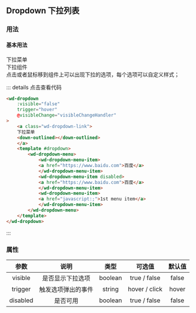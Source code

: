 ## Dropdown 下拉列表
### 用法
#### 基本用法
<div class="component-box">
    <div class="component-box-top">
        <wd-dropdown
            :visible="false"
            trigger="hover"
            @visibleChange="visibleChangeHandler"
        >
            <a class="wd-dropdown-link">
            下拉菜单
            <down-outlined></down-outlined>
            </a>
            <template #dropdown>
                <wd-dropdown-menu>
                    <wd-dropdown-menu-item>
                    <a href="https://www.baidu.com">百度</a>
                    </wd-dropdown-menu-item>
                    <wd-dropdown-menu-item disabled>
                    <a href="https://www.baidu.com">百度</a>
                    </wd-dropdown-menu-item>
                    <wd-dropdown-menu-item>
                    <a href="javascript:;">1st menu item</a>
                    </wd-dropdown-menu-item>
                </wd-dropdown-menu>
            </template>
        </wd-dropdown>
    </div>
    <div class="component-box-bottom">
    <div class="component-title">下拉组件</div>
    <div class="component-desc">
        点击或者鼠标移到组件上可以出现下拉的选项，每个选项可以自定义样式；
    </div>
    </div>
</div>

::: details 点击查看代码 
```html
<wd-dropdown
    :visible="false"
    trigger="hover"
    @visibleChange="visibleChangeHandler"
>
    <a class="wd-dropdown-link">
    下拉菜单
    <down-outlined></down-outlined>
    </a>
    <template #dropdown>
        <wd-dropdown-menu>
            <wd-dropdown-menu-item>
            <a href="https://www.baidu.com">百度</a>
            </wd-dropdown-menu-item>
            <wd-dropdown-menu-item disabled>
            <a href="https://www.baidu.com">百度</a>
            </wd-dropdown-menu-item>
            <wd-dropdown-menu-item>
            <a href="javascript:;">1st menu item</a>
            </wd-dropdown-menu-item>
        </wd-dropdown-menu>
    </template>
</wd-dropdown>
```
:::

### 属性
| 参数 | 说明 | 类型 | 可选值 | 默认值 |
| :--: | :--: | :--: | :--: | :--: |
| visible | 是否显示下拉选项 | boolean | true / false | false |
| trigger | 触发选项弹出的事件 | string | hover / click | hover |
| disabled | 是否可用 | boolean | true / false | false |